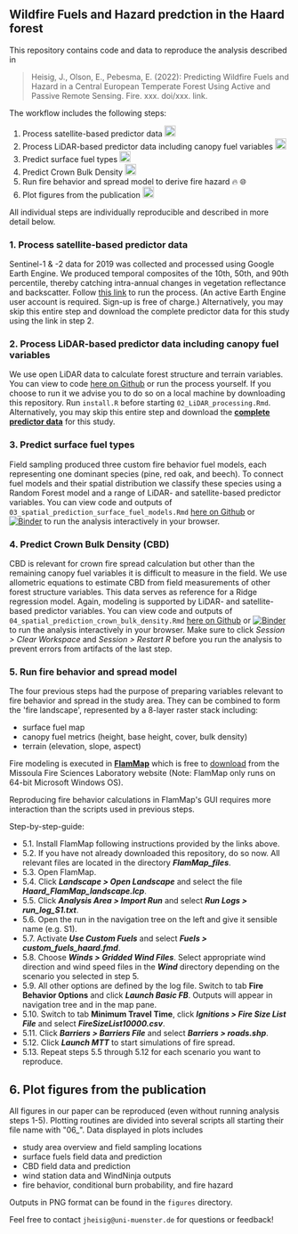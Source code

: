 ## Wildfire Fuels and Hazard predction in the Haard forest

This repository contains code and data to reproduce the analysis described in

> Heisig, J., Olson, E., Pebesma, E. (2022): Predicting Wildfire Fuels and Hazard in a Central European Temperate Forest Using Active and Passive Remote Sensing. Fire. xxx. doi/xxx. link.

The workflow includes the following steps:

1. Process satellite-based predictor data <img src="https://datalab.ucdavis.edu/wp-content/uploads/2021/01/earth-engine-logo.png" title="GEE" width="20"/>
2. Process LiDAR-based predictor data including canopy fuel variables <img src="https://opensenselabs.com/sites/default/files/inline-images/Screen%20Shot%202019-02-22%20at%202.13.40%20PM.png" alt="drawing" title="R" width="20"/>
3. Predict surface fuel types <img src="https://opensenselabs.com/sites/default/files/inline-images/Screen%20Shot%202019-02-22%20at%202.13.40%20PM.png" alt="drawing" title="R" width="20"/>
4. Predict Crown Bulk Density <img src="https://opensenselabs.com/sites/default/files/inline-images/Screen%20Shot%202019-02-22%20at%202.13.40%20PM.png" alt="drawing" title="R" width="20"/>
5. Run fire behavior and spread model to derive fire hazard :fire: :globe_with_meridians:
6. Plot figures from the publication <img src="https://opensenselabs.com/sites/default/files/inline-images/Screen%20Shot%202019-02-22%20at%202.13.40%20PM.png" alt="drawing" title="R" width="20"/>

All individual steps are individually reproducible and described in more detail below.

### 1. Process satellite-based predictor data

Sentinel-1 & -2 data for 2019 was collected and processed using Google Earth Engine. We produced temporal composites of the 10th, 50th, and 90th percentile, thereby catching intra-annual changes in vegetation reflectance and backscatter. Follow [this link](https://code.earthengine.google.com/5458224e8dc2182e7fecf6bb9398444e) to run the process. (An active Earth Engine user account is required. Sign-up is free of charge.)
Alternatively, you may skip this entire step and download the complete predictor data for this study using the link in step 2.

### 2. Process LiDAR-based predictor data including canopy fuel variables

We use open LiDAR data to calculate forest structure and terrain variables. 
You can view to code [here on Github](R/02_LiDAR_processing.md) or run the process yourself. If you choose to run it we advise you to do so on a local machine by downloading this repository. Run `install.R` before starting `02_LiDAR_processing.Rmd`. Alternatively, you may skip this entire step and download the [**complete predictor data**](https://uni-muenster.sciebo.de/s/XPEk2uBClq2v3ob) for this study.

### 3. Predict surface fuel types

Field sampling produced three custom fire behavior fuel models, each representing one dominant species (pine, red oak, and beech). To connect fuel models and their spatial distribution we classify these species using a Random Forest model and a range of LiDAR- and satellite-based predictor variables.
You can view code and outputs of `03_spatial_prediction_surface_fuel_models.Rmd` [here on Github](R/03_spatial_prediction_surface_fuel_models.md) or [![Binder](https://mybinder.org/badge_logo.svg)](https://mybinder.org/v2/gh/joheisig/Haard_Wildfire_Fuels_Hazard/main?urlpath=rstudio) to run the analysis interactively in your browser.

### 4. Predict Crown Bulk Density (CBD)

CBD is relevant for crown fire spread calculation but other than the remaining canopy fuel variables it is difficult to measure in the field. We use allometric equations to estimate CBD from field measurements of other forest structure variables. This data serves as reference for a Ridge regression model. Again, modeling is supported by LiDAR- and satellite-based predictor variables. 
You can view code and outputs of `04_spatial_prediction_crown_bulk_density.Rmd` [here on Github](R/04_spatial_prediction_crown_bulk_density.md) or [![Binder](https://mybinder.org/badge_logo.svg)](https://mybinder.org/v2/gh/joheisig/Haard_Wildfire_Fuels_Hazard/main/?urlpath=rstudio) to run the analysis interactively in your browser. Make sure to click *Session > Clear Workspace* and *Session > Restart R* before you run the analysis to prevent errors from artifacts of the last step.

### 5. Run fire behavior and spread model

The four previous steps had the purpose of preparing variables relevant to fire behavior and spread in the study area. They can be combined to form the 'fire landscape', represented by a 8-layer raster stack including:

- surface fuel map
- canopy fuel metrics (height, base height, cover, bulk density)
- terrain (elevation, slope, aspect)

Fire modeling is executed in [**FlamMap**](https://www.firelab.org/project/flammap) which is free to [download](https://www.firelab.org/media/709) from the Missoula Fire Sciences Laboratory website (Note: FlamMap only runs on 64-bit Microsoft Windows OS).

Reproducing fire behavior calculations in FlamMap's GUI requires more interaction than the scripts used in previous steps. 

Step-by-step-guide:

- 5.1. Install FlamMap following instructions provided by the links above.
- 5.2. If you have not already downloaded this repository, do so now. All relevant files are located in the directory ***FlamMap_files***.
- 5.3. Open FlamMap. 
- 5.4. Click ***Landscape > Open Landscape*** and select the file ***Haard_FlamMap_landscape.lcp***.
- 5.5. Click ***Analysis Area > Import Run*** and select ***Run Logs > run_log_S1.txt***.
- 5.6. Open the run in the navigation tree on the left and give it sensible name (e.g. S1).
- 5.7. Activate ***Use Custom Fuels*** and select ***Fuels > custom_fuels_haard.fmd***.
- 5.8. Choose ***Winds > Gridded Wind Files***. Select appropriate wind direction and wind speed files in the ***Wind*** directory depending on the scenario you selected in step 5.
- 5.9. All other options are defined by the log file. Switch to tab **Fire Behavior Options** and click ***Launch Basic FB***. Outputs will appear in navigation tree and in the map pane.
- 5.10. Switch to tab **Minimum Travel Time**, click ***Ignitions > Fire Size List File*** and select ***FireSizeList10000.csv***.
- 5.11. Click ***Barriers > Barriers File*** and select ***Barriers > roads.shp***.
- 5.12. Click ***Launch MTT*** to start simulations of fire spread. 
- 5.13. Repeat steps 5.5 through 5.12 for each scenario you want to reproduce.

## 6. Plot figures from the publication

All figures in our paper can be reproduced (even without running analysis steps 1-5). Plotting routines are divided into several scripts all starting their file name with "06_". Data displayed in plots includes

- study area overview and field sampling locations
- surface fuels field data and prediction
- CBD field data and prediction
- wind station data and WindNinja outputs
- fire behavior, conditional burn probability, and fire hazard

Outputs in PNG format can be found in the `figures` directory.

Feel free to contact `jheisig@uni-muenster.de` for questions or feedback!



